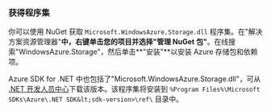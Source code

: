 ﻿### 获得程序集

你可以使用 NuGet 获取  `Microsoft.WindowsAzure.Storage.dll` 程序集。在"解决方案资源管理器"**中，右键单击您的项目并选择"管理 NuGet 包"**。在线搜索"WindowsAzure.Storage"，然后单击**"安装"**以安装 Azure 存储包和依赖项。

Azure SDK for .NET 中也包括了"Microsoft.WindowsAzure.Storage.dll"，可从 <a href="/downloads/">.NET 开发人员中心</a>下载该版本。该程序集将安装到  `%Program Files%\Microsoft SDKs\Azure\.NET SDK&lt;sdk-version>\ref\` 目录中。

<!--HONumber=53-->